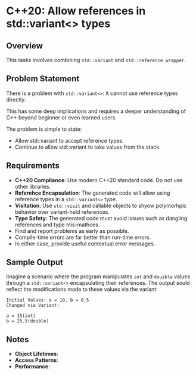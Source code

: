 # C++20: Allow references in std::variant<> types

## Overview

This tasks involves combining `std::variant` and `std::reference_wrapper`.

## Problem Statement

There is a problem with `std::variant<>`: it cannot use reference types directly.

This has some deep implications and requires a deeper understanding of C++ beyond beginner or even learned users.

The problem is simple to state: 
* Allow std::variant to accept reference types.
* Continue to allow std::variant to take values from the stack.

## Requirements

* **C++20 Compliance**: Use modern C++20 standard code. Do not use other libraries.
* **Referehce Encapsulation**: The generated code will allow using reference types in a `std::variant<>` type.
* **Visitation**: Use `std::visit` and callable objects to shyow polymorhpic behavior over variant-held references.
* **Type Safety**: The generated code must avoid issues such as dangling references and type mis-mathces.
 * Find and report problems as early as possible.
 * Compile-time errors are far better than run-time errors.
 * In either case, provide useful contextual error messages.

## Sample Output

Imagine a scenario where the program manipulates `int` and `douible` values through a `std::variant<>` encapsulating their references. The output sould reflect the modifications made to these values via the variant:

```
Initial Values: a = 10, b = 0.5
Changed via Variant:

a = 15(int)
b = 25.5(double)

```

## Notes

* **Object Lifetimes**:
* **Access Patterns**:
* **Performance**:


